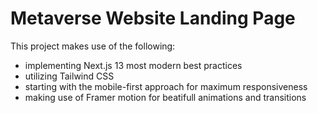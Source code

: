 # Metaverse Website Landing Page

This project makes use of the following:

- implementing Next.js 13 most modern best practices
- utilizing Tailwind CSS
- starting with the mobile-first approach for maximum responsiveness
- making use of Framer motion for beatifull animations and transitions
